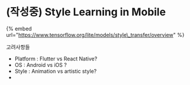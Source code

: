 # \(작성중\) Style Learning in Mobile

{% embed url="https://www.tensorflow.org/lite/models/style\_transfer/overview" %}

고려사항들

* Platform : Flutter vs React Native?
* OS : Android vs iOS ?
* Style : Animation vs artistic style?
* 


